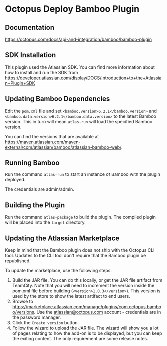 # Octopus Deploy Bamboo Plugin

## Documentation
https://octopus.com/docs/api-and-integration/bamboo/bamboo-plugin

## SDK Installation
This plugin used the Atlassian SDK. You can find more information about how to install and run the SDK from
https://developer.atlassian.com/display/DOCS/Introduction+to+the+Atlassian+Plugin+SDK

## Updating Bamboo Dependencies
Edit the `pom.xml` file and set `<bamboo.version>6.2.1</bamboo.version>` and `<bamboo.data.version>6.2.1</bamboo.data.version>`
to the latest Bamboo version. This in turn will mean `atlas-run` will load the specified Bamboo version.

You can find the versions that are available at https://maven.atlassian.com/maven-external/com/atlassian/bamboo/atlassian-bamboo-web/.

## Running Bamboo
Run the command `atlas-run` to start an instance of Bamboo with the plugin deployed.

The credentials are admin/admin.

## Building the Plugin
Run the command `atlas-package` to build the plugin. The compiled plugin will be placed into the `target` directory.

## Updating the Atlassian Marketplace

Keep in mind that the Bamboo plugin does not ship with the Octopus CLI tool. Updates to the CLI tool don't
require that the Bamboo plugin be republished.

To update the marketplace, use the following steps.

1. Build the JAR file. You can do this locally, or get the JAR file artifact from TeamCity. Note that you will need
   to increment the version inside the pom.xml file before building (`<version>1.0.3</version>`). This version is used 
   by the store to show the latest artifact to end users.
2. Browse to https://marketplace.atlassian.com/manage/plugins/com.octopus.bamboo/versions. Use the atlassian@octopus.com
   account - credentials are in the password manager.
3. Click the `Create version` button.
4. Follow the wizard to upload the JAR file. The wizard will show you a lot of pages relating to how the add-on is
   to be displayed, but you can keep the exiting content. The only requirement are some release notes.